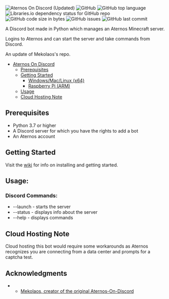 ![Aternos On Discord (Updated)](https://repository-images.githubusercontent.com/457308479/f3408eec-a02b-4846-9484-180cfb0be4d3)
![GitHub](https://img.shields.io/github/license/kozabrada123/Aternos-On-Discord-Update)
![GitHub top language](https://img.shields.io/github/languages/top/kozabrada123/Aternos-On-Discord-Update)
![Libraries.io dependency status for GitHub repo](https://img.shields.io/librariesio/github/kozabrada123/Aternos-On-Discord-Update)
![GitHub code size in bytes](https://img.shields.io/github/languages/code-size/kozabrada123/Aternos-On-Discord-Update)
![GitHub issues](https://img.shields.io/github/issues/kozabrada123/Aternos-On-Discord-Update)
![GitHub last commit](https://img.shields.io/github/last-commit/kozabrada123/Aternos-On-Discord-Update)


A Discord bot made in Python which manages an Aternos Minecraft server.


Logins to Aternos and can start the server and take commands from Discord.


An update of Mekolaos's repo.


- [Aternos On Discord](#aternos-on-discord)
  - [Prerequisites](#prerequisites)
  - [Getting Started](#getting-started)
    - [Windows/Mac/Linux (x64)](https://github.com/kozabrada123/Aternos-On-Discord-Update/wiki/Windows---Mac---Linux-(x64)-Setup)
    - [Raspberry Pi (ARM)](https://github.com/kozabrada123/Aternos-On-Discord-Update/wiki/RPI---Arm-setup)
  - [Usage](#usage)
  - [Cloud Hosting Note](#cloud-hosting-note)



## Prerequisites

* Python 3.7 or higher
* A Discord server for which you have the rights to add a bot
* An Aternos account



## Getting Started

Visit the [wiki](https://github.com/kozabrada123/Aternos-On-Discord-Update/wiki) for info on installing and getting started.

## Usage:

### Discord Commands:
* --launch - starts the server
* --status - displays info about the server
* --help - displays commands


## Cloud Hosting Note

Cloud hosting this bot would require some workarounds as Aternos recognizes you are connecting from a data center and prompts for a captcha test.


## Acknowledgments

* - [Mekolaos, creator of the original Aternos-On-Discord](https://github.com/Mekolaos)


